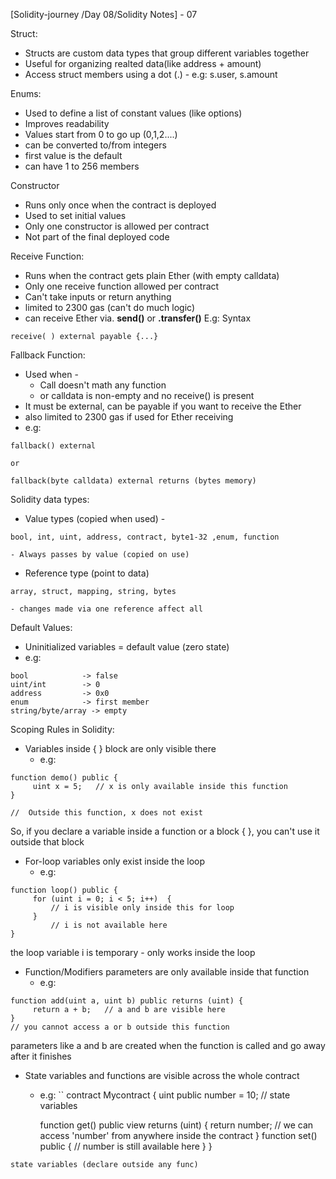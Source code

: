 
[Solidity-journey /Day 08/Solidity Notes] - 07


Struct: 

- Structs are custom data types that group different variables together 
- Useful for organizing realted data(like address + amount)
- Access struct members using a dot (.)  - e.g: s.user, s.amount


Enums:

- Used to define a list of constant values (like options)
- Improves readability 
- Values start from 0 to go up (0,1,2....)
- can be converted to/from integers 
- first value is the default 
- can have 1 to 256 members 


Constructor 

- Runs only once when the contract is deployed 
- Used to set initial values 
- Only one constructor is allowed per contract 
- Not part of the final deployed code 


Receive Function:

- Runs when the contract gets plain Ether (with empty calldata)
- Only one receive function allowed per contract 
- Can't take inputs or return anything 
- limited to 2300 gas (can't do much logic)
- can receive Ether via. **send()** or **.transfer()**
E.g: Syntax
```
receive( ) external payable {...}
```


Fallback Function:

- Used when - 
    - Call doesn't math any function 
    - or calldata is non-empty and no receive() is present
- It must be external, can be payable if you want to receive the Ether 
- also limited to 2300 gas if used for Ether receiving 
- e.g: 
```
fallback() external 

or 

fallback(byte calldata) external returns (bytes memory)
```


Solidity data types: 

- Value types (copied when used) - 
```
bool, int, uint, address, contract, byte1-32 ,enum, function
```
    - Always passes by value (copied on use)

- Reference type (point to data)
```
array, struct, mapping, string, bytes
```
    - changes made via one reference affect all   


Default Values: 

- Uninitialized variables = default value (zero state)
- e.g:
```
bool            -> false 
uint/int        -> 0 
address         -> 0x0
enum            -> first member 
string/byte/array -> empty
```


Scoping Rules in Solidity: 

- Variables inside { } block are only visible there 
    - e.g: 
```
function demo() public {
     uint x = 5;   // x is only available inside this function 
}

//  Outside this function, x does not exist 
```
So, if you declare a variable inside a function or a block { }, you can't use it outside that block  

- For-loop variables only exist inside the loop 
    - e.g: 
```
function loop() public {
     for (uint i = 0; i < 5; i++)  {
         // i is visible only inside this for loop
     }
         // i is not available here 
}
```
the loop variable i is temporary - only works inside the loop 


- Function/Modifiers parameters are only available inside that function
    - e.g: 
```
function add(uint a, uint b) public returns (uint) {
     return a + b;   // a and b are visible here 
}
// you cannot access a or b outside this function 
```
parameters like a and b are created when the function is called and go away after it finishes


- State variables and functions are visible across the whole contract  
    - e.g: 
``
    contract Mycontract { 
        uint public number = 10;     // state variables 

        function get() public view returns (uint) {
            return number;    // we can access 'number' from anywhere inside the contract 
        }
         function set() public {
              // number is still available here 
        }
     }
```
state variables (declare outside any func)
